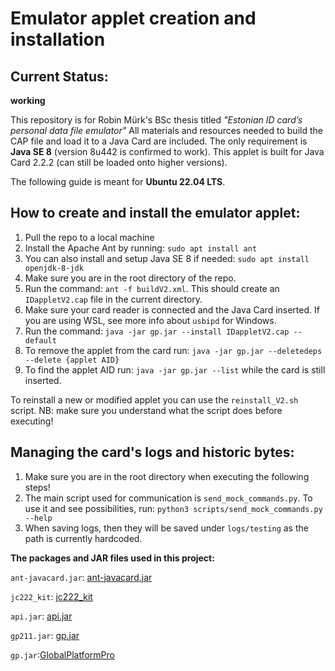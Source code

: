# Emulator applet creation and installation

## Current Status:
**working**

This repository is for Robin Mürk's BSc thesis titled *"Estonian ID card’s personal data file emulator"* All materials and resources needed to build the CAP file and load it to a Java Card are included. The only requirement is **Java SE 8** (version 8u442 is confirmed to work). This applet is built for Java Card 2.2.2 (can still be loaded onto higher versions).

The following guide is meant for **Ubuntu 22.04 LTS**.

## How to create and install the emulator applet:
1. Pull the repo to a local machine
2. Install the Apache Ant by running: `sudo apt install ant`
3. You can also install and setup Java SE 8 if needed: `sudo apt install openjdk-8-jdk`
4. Make sure you are in the root directory of the repo.
5. Run the command: `ant -f buildV2.xml`. This should create an `IDappletV2.cap` file in the current directory.
6. Make sure your card reader is connected and the Java Card inserted. If you are using WSL, see more info about `usbipd` for Windows.
7. Run the command: `java -jar gp.jar --install IDappletV2.cap --default`
9. To remove the applet from the card run: `java -jar gp.jar --deletedeps --delete {applet AID}`
10. To find the applet AID run: `java -jar gp.jar --list` while the card is still inserted.

To reinstall a new or modified applet you can use the `reinstall_V2.sh` script. NB: make sure you understand what the script does before executing!

## Managing the card's logs and historic bytes:
1. Make sure you are in the root directory when executing the following steps!
2. The main script used for communication is `send_mock_commands.py`. To use it and see possibilities, run: `python3 scripts/send_mock_commands.py --help`
3. When saving logs, then they will be saved under `logs/testing` as the path is currently hardcoded.

**The packages and JAR files used in this project:**

`ant-javacard.jar`: [ant-javacard.jar](https://github.com/martinpaljak/ant-javacard/releases/download/v20.03.25/ant-javacard.jar)

`jc222_kit`: [jc222_kit](https://github.com/martinpaljak/oracle_javacard_sdks/tree/master/jc222_kit)

`api.jar`: [api.jar](https://github.com/martinpaljak/oracle_javacard_sdks/blob/master/jc222_kit/lib/api.jar)

`gp211.jar`: [gp.jar](https://github.com/martinpaljak/AppletPlayground/tree/master/ext/globalplatform-2_1_1)

`gp.jar`:[GlobalPlatformPro](https://github.com/martinpaljak/GlobalPlatformPro)
